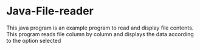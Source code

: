 # Java-File-reader
This java program is an example program to read and display file contents. This program reads file column by column and displays the data according to the option selected
